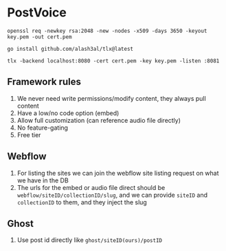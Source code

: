 # PostVoice

`openssl req -newkey rsa:2048 -new -nodes -x509 -days 3650 -keyout key.pem -out cert.pem`

`go install github.com/alash3al/tlx@latest`

`tlx -backend localhost:8080 -cert cert.pem -key key.pem -listen :8081`

## Framework rules

1. We never need write permissions/modify content, they always pull content
2. Have a low/no code option (embed)
3. Allow full customization (can reference audio file directly)
4. No feature-gating
5. Free tier

## Webflow

1. For listing the sites we can join the webflow site listing request on what we have in the DB
2. The urls for the embed or audio file direct should be `webflow/siteID/collectionID/slug`, and we can provide `siteID` and `collectionID` to them, and they inject the slug

## Ghost
1. Use post id directly like `ghost/siteID(ours)/postID`
